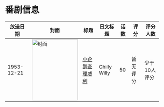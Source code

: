 # 番剧信息

|放送日期|封面|标题|日文标题|话数|评分|评分人数|
|---|---|---|---|---|---|---|
|1953-12-21|<img src="//lain.bgm.tv/pic/cover/c/6b/d7/436682_m2w9s.jpg" alt="封面" style="width:150px;height:200px;object-fit:cover;">|[小企鹅查理威利](https://bangumi.tv/subject/436682)|Chilly Willy|50|暂无评分|少于10人评分|
